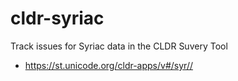 # cldr-syriac
Track issues for Syriac data in the CLDR Suvery Tool

- https://st.unicode.org/cldr-apps/v#/syr//
